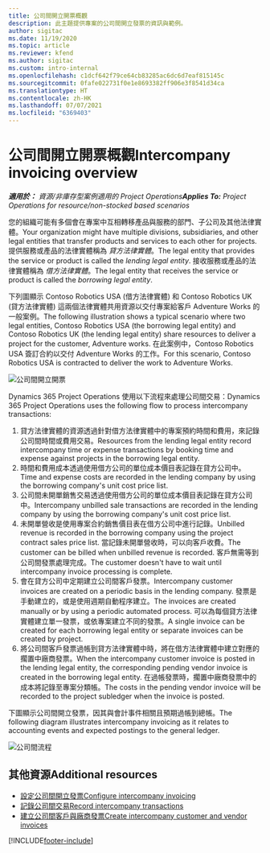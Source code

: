 ```yaml
---
title: 公司間開立開票概觀
description: 此主題提供專案的公司間開立發票的資訊與範例。
author: sigitac
ms.date: 11/19/2020
ms.topic: article
ms.reviewer: kfend
ms.author: sigitac
ms.custom: intro-internal
ms.openlocfilehash: c1dcf642f79ce64cb83285ac6dc6d7eaf815145c
ms.sourcegitcommit: 0fafe022731f0e1e8693382ff906e3f8541d34ca
ms.translationtype: HT
ms.contentlocale: zh-HK
ms.lasthandoff: 07/07/2021
ms.locfileid: "6369403"
---
```

# <a name="intercompany-invoicing-overview"></a><span data-ttu-id="fa48f-103">公司間開立開票概觀</span><span class="sxs-lookup"><span data-stu-id="fa48f-103">Intercompany invoicing overview</span></span>

<span data-ttu-id="fa48f-104">_**適用於：** 資源/非庫存型案例適用的 Project Operations_</span><span class="sxs-lookup"><span data-stu-id="fa48f-104">_**Applies To:** Project Operations for resource/non-stocked based scenarios_</span></span>

<span data-ttu-id="fa48f-105">您的組織可能有多個會在專案中互相轉移產品與服務的部門、子公司及其他法律實體。</span><span class="sxs-lookup"><span data-stu-id="fa48f-105">Your organization might have multiple divisions, subsidiaries, and other legal entities that transfer products and services to each other for projects.</span></span> <span data-ttu-id="fa48f-106">提供服務或產品的法律實體稱為 *貸方法律實體*。</span><span class="sxs-lookup"><span data-stu-id="fa48f-106">The legal entity that provides the service or product is called the *lending legal entity*.</span></span> <span data-ttu-id="fa48f-107">接收服務或產品的法律實體稱為 *借方法律實體*。</span><span class="sxs-lookup"><span data-stu-id="fa48f-107">The legal entity that receives the service or product is called the *borrowing legal entity*.</span></span>

<span data-ttu-id="fa48f-108">下列圖顯示 Contoso Robotics USA (借方法律實體) 和 Contoso Robotics UK (貸方法律實體) 這兩個法律實體共用資源以交付專案給客戶 Adventure Works 的一般案例。</span><span class="sxs-lookup"><span data-stu-id="fa48f-108">The following illustration shows a typical scenario where two legal entities, Contoso Robotics USA (the borrowing legal entity) and Contoso Robotics UK (the lending legal entity) share resources to deliver a project for the customer, Adventure works.</span></span> <span data-ttu-id="fa48f-109">在此案例中，Contoso Robotics USA 簽訂合約以交付 Adventure Works 的工作。</span><span class="sxs-lookup"><span data-stu-id="fa48f-109">For this scenario, Contoso Robotics USA is contracted to deliver the work to Adventure Works.</span></span>

![公司間開立開票](./media/IntercompanyScenario.png) 

<span data-ttu-id="fa48f-111">Dynamics 365 Project Operations 使用以下流程來處理公司間交易：</span><span class="sxs-lookup"><span data-stu-id="fa48f-111">Dynamics 365 Project Operations uses the following flow to process intercompany transactions:</span></span>

1. <span data-ttu-id="fa48f-112">貸方法律實體的資源透過針對借方法律實體中的專案預約時間和費用，來記錄公司間時間或費用交易。</span><span class="sxs-lookup"><span data-stu-id="fa48f-112">Resources from the lending legal entity record intercompany time or expense transactions by booking time and expense against projects in the borrowing legal entity.</span></span>
2. <span data-ttu-id="fa48f-113">時間和費用成本透過使用借方公司的單位成本價目表記錄在貸方公司中。</span><span class="sxs-lookup"><span data-stu-id="fa48f-113">Time and expense costs are recorded in the lending company by using the borrowing company's unit cost price list.</span></span>
3. <span data-ttu-id="fa48f-114">公司間未開單銷售交易透過使用借方公司的單位成本價目表記錄在貸方公司中。</span><span class="sxs-lookup"><span data-stu-id="fa48f-114">Intercompany unbilled sale transactions are recorded in the lending company by using the borrowing company's unit cost price list.</span></span>
4. <span data-ttu-id="fa48f-115">未開單營收是使用專案合約銷售價目表在借方公司中進行記錄。</span><span class="sxs-lookup"><span data-stu-id="fa48f-115">Unbilled revenue is recorded in the borrowing company using the project contract sales price list.</span></span> <span data-ttu-id="fa48f-116">當記錄未開單營收時，可以向客戶收費。</span><span class="sxs-lookup"><span data-stu-id="fa48f-116">The customer can be billed when unbilled revenue is recorded.</span></span> <span data-ttu-id="fa48f-117">客戶無需等到公司間發票處理完成。</span><span class="sxs-lookup"><span data-stu-id="fa48f-117">The customer doesn't have to wait until intercompany invoice processing is complete.</span></span>
5. <span data-ttu-id="fa48f-118">會在貸方公司中定期建立公司間客戶發票。</span><span class="sxs-lookup"><span data-stu-id="fa48f-118">Intercompany customer invoices are created on a periodic basis in the lending company.</span></span> <span data-ttu-id="fa48f-119">發票是手動建立的，或是使用週期自動程序建立。</span><span class="sxs-lookup"><span data-stu-id="fa48f-119">The invoices are created manually or by using a periodic automated process.</span></span> <span data-ttu-id="fa48f-120">可以為每個貸方法律實體建立單一發票，或依專案建立不同的發票。</span><span class="sxs-lookup"><span data-stu-id="fa48f-120">A single invoice can be created for each borrowing legal entity or separate invoices can be created by project.</span></span>
6. <span data-ttu-id="fa48f-121">將公司間客戶發票過帳到貸方法律實體中時，將在借方法律實體中建立對應的擱置中廠商發票。</span><span class="sxs-lookup"><span data-stu-id="fa48f-121">When the intercompany customer invoice is posted in the lending legal entity, the corresponding pending vendor invoice is created in the borrowing legal entity.</span></span> <span data-ttu-id="fa48f-122">在過帳發票時，擱置中廠商發票中的成本將記錄至專案分類帳。</span><span class="sxs-lookup"><span data-stu-id="fa48f-122">The costs in the pending vendor invoice will be recorded to the project subledger when the invoice is posted.</span></span>

<span data-ttu-id="fa48f-123">下圖顯示公司間開立發票，因其與會計事件相關且預期過帳到總帳。</span><span class="sxs-lookup"><span data-stu-id="fa48f-123">The following diagram illustrates intercompany invoicing as it relates to accounting events and expected postings to the general ledger.</span></span>

![公司間流程](./media/IntercompanyFlow.png)

## <a name="additional-resources"></a><span data-ttu-id="fa48f-125">其他資源</span><span class="sxs-lookup"><span data-stu-id="fa48f-125">Additional resources</span></span>

- [<span data-ttu-id="fa48f-126">設定公司間開立發票</span><span class="sxs-lookup"><span data-stu-id="fa48f-126">Configure intercompany invoicing</span></span>](configure-intercompany-invoicing.md)
- [<span data-ttu-id="fa48f-127">記錄公司間交易</span><span class="sxs-lookup"><span data-stu-id="fa48f-127">Record intercompany transactions</span></span>](create-intercompany-transactions.md)
- [<span data-ttu-id="fa48f-128">建立公司間客戶與廠商發票</span><span class="sxs-lookup"><span data-stu-id="fa48f-128">Create intercompany customer and vendor invoices</span></span>](create-intercompany-customer-vendor-invoices.md)


[!INCLUDE[footer-include](../includes/footer-banner.md)]